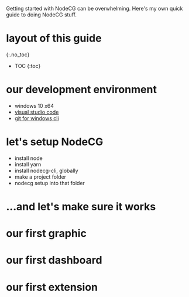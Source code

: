 Getting started with NodeCG can be overwhelming.
Here's my own quick guide to doing NodeCG stuff.

# layout of this guide
{:.no_toc}
* TOC
{:toc}

# our development environment
* windows 10 x64
* [visual studio code](https://code.visualstudio.com)
* [git for windows cli](https://git-scm.com/downloads)

# let's setup NodeCG
* install node
* install yarn
* install nodecg-cli, globally
* make a project folder
* nodecg setup into that folder

# ...and let's make sure it works

# our first graphic

# our first dashboard

# our first extension
